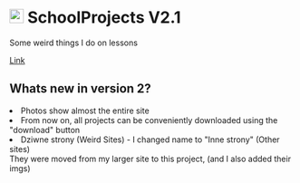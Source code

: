 # <img src="/favicon/apple-touch-icon.png" height="25px" width="25px"> SchoolProjects V2.1
Some weird things I do on lessons

[Link](https://sp.285.works)

## Whats new in version 2?
<li>Photos show almost the entire site</li>
<li>From now on, all projects can be conveniently downloaded using the "download" button</li>
<li>Dziwne strony (Weird Sites) -  I changed name to "Inne strony" (Other sites)<br>
They were moved from my larger site to this project, (and I also added their imgs)</li>
